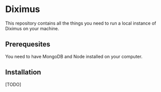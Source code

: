 # Diximus

This repository contains all the things you need to run a local instance of Diximus on your machine.

## Prerequesites

You need to have MongoDB and Node installed on your computer.

## Installation

[TODO]